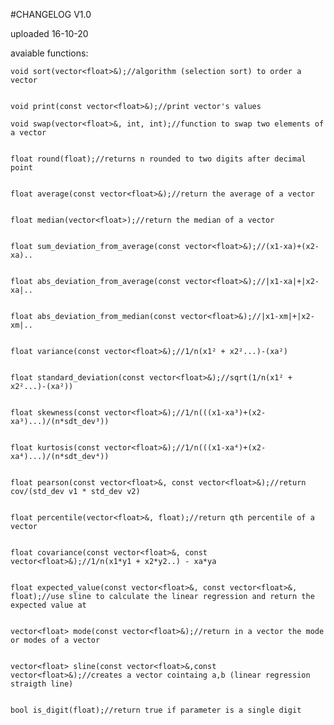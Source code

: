 #CHANGELOG V1.0

uploaded 16-10-20

avaiable functions:


    void sort(vector<float>&);//algorithm (selection sort) to order a vector


    void print(const vector<float>&);//print vector's values

    void swap(vector<float>&, int, int);//function to swap two elements of a vector


    float round(float);//returns n rounded to two digits after decimal point


    float average(const vector<float>&);//return the average of a vector


    float median(vector<float>);//return the median of a vector


    float sum_deviation_from_average(const vector<float>&);//(x1-xa)+(x2-xa)..


    float abs_deviation_from_average(const vector<float>&);//|x1-xa|+|x2-xa|..


    float abs_deviation_from_median(const vector<float>&);//|x1-xm|+|x2-xm|..


    float variance(const vector<float>&);//1/n(x1² + x2²...)-(xa²)


    float standard_deviation(const vector<float>&);//sqrt(1/n(x1² + x2²...)-(xa²))


    float skewness(const vector<float>&);//1/n(((x1-xa³)+(x2-xa³)...)/(n*sdt_dev³))


    float kurtosis(const vector<float>&);//1/n(((x1-xa⁴)+(x2-xa⁴)...)/(n*sdt_dev⁴))


    float pearson(const vector<float>&, const vector<float>&);//return cov/(std_dev v1 * std_dev v2)


    float percentile(vector<float>&, float);//return qth percentile of a vector


    float covariance(const vector<float>&, const vector<float>&);//1/n(x1*y1 + x2*y2..) - xa*ya


    float expected_value(const vector<float>&, const vector<float>&, float);//use sline to calculate the linear regression and return the expected value at 


    vector<float> mode(const vector<float>&);//return in a vector the mode or modes of a vector


    vector<float> sline(const vector<float>&,const vector<float>&);//creates a vector cointaing a,b (linear regression straigth line)


    bool is_digit(float);//return true if parameter is a single digit
